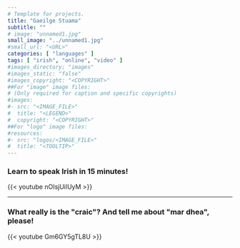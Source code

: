 ```yaml
---
# Template for projects.
title: "Gaeilge Stuama"
subtitle: ""
# image: "unnamed1.jpg"
small_image: "../unnamed1.jpg"
#small_url: "<URL>"
categories: [ "languages" ]
tags: [ "irish", "online", "video" ]
#images_directory; "images"
#images_static: "false"
#images_copyright: "<COPYRIGHT>"
##For "image" image files:
# (Only required for caption and specific copyrights)
#images:
#- src: "<IMAGE_FILE>"
#  title: "<LEGEND>"
#  copyright: "<COPYRIGHT>"
##For "logo" image files:
#resources:
#- src: "logos/<IMAGE_FILE>"
#  title: "<TOOLTIP>"
---
```


### Learn to speak Irish in 15 minutes! 


{{< youtube nOIsjUilUyM >}}

---

### What really is the "craic"? And tell me about "mar dhea", please!


{{< youtube Gm6GY5gTL8U >}}